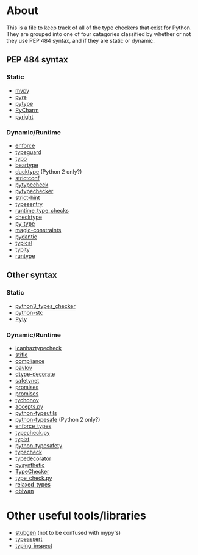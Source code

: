 About
=====
This is a file to keep track of all of the type checkers that exist for Python. They are grouped into one of four catagories classified by whether or not they use PEP 484 syntax, and if they are static or dynamic.

## PEP 484 syntax

### Static

- [mypy](https://github.com/python/mypy)
- [pyre](https://pyre-check.org/)
- [pytype](https://github.com/google/pytype)
- [PyCharm](https://www.jetbrains.com/pycharm/)
- [pyright](https://github.com/Microsoft/pyright)

### Dynamic/Runtime

- [enforce](https://github.com/RussBaz/enforce)
- [typeguard](https://github.com/agronholm/typeguard)
- [typo](https://github.com/aldanor/typo)
- [beartype](https://github.com/beartype/beartype)
- [ducktype](https://github.com/OaklandPeters/ducktype) (Python 2 only?)
- [strictconf](https://github.com/vmagamedov/strictconf)
- [pytypecheck](https://github.com/Ran4/pytypecheck)
- [pytypechecker](https://github.com/marcharper/pytypechecker)
- [strict-hint](https://github.com/potfur/strict-hint)
- [typesentry](https://github.com/st-pasha/typesentry)
- [runtime_type_checks](https://github.com/petrbel/runtime_type_checks)
- [checktype](https://github.com/emludei/checktype)
- [py_type](https://github.com/aberkley/py_type)
- [magic-constraints](https://github.com/huntzhan/magic-constraints)
- [pydantic](https://github.com/samuelcolvin/pydantic)
- [typical](https://typical.seandstewart.io)
- [typity](https://github.com/isidentical/typity)
- [runtype](https://github.com/erezsh/runtype)

## Other syntax

### Static

- [python3_types_checker](https://github.com/victor-yacovlev/python3_types_checker)
- [python-stc](https://github.com/edreamleo/python-stc)
- [Pyty](https://github.com/jruberg/Pyty)

### Dynamic/Runtime

- [icanhaztypecheck](https://github.com/pythononwheels/icanhastypecheck)
- [stifle](https://github.com/joshpurvis/stifle)
- [compliance](https://github.com/vrakesh/Complaince)
- [pavlov](https://github.com/keeler/pavlov)
- [dtype-decorate](https://github.com/mmaelicke/dtype-decorate)
- [safetynet](https://github.com/denniskempin/safetynet)
- [promises](https://github.com/zeeman/promises)
- [promises](https://github.com/eugene-eeo/promises)
- [tychonov](https://github.com/squidsrc/tychonov)
- [accepts.py](https://github.com/brunobell/accepts.py)
- [python-typeutils](https://github.com/siddhuwarrier/python-typeutils)
- [python-typesafe](https://github.com/mirainc/python-typesafe) (Python 2 only?)
- [enforce_types](https://github.com/skftn/enforce_types)
- [typecheck.py](https://github.com/Bad-ptr/typecheck.py)
- [typist](https://github.com/dstanek/typist)
- [python-typesafety](https://github.com/JustusAdam/python-typesafety)
- [typecheck](https://github.com/targeted/typecheck)
- [typedecorator](https://github.com/dobarkod/typedecorator)
- [pysynthetic](https://github.com/wishtack/pysynthetic)
- [TypeChecker](https://github.com/mlsteele/TypeChecker)
- [type_check.py](https://github.com/jhpratt/type_check.py)
- [relaxed_types](https://github.com/Yipit/relaxed_types)
- [obiwan](https://github.com/williame/obiwan)


# Other useful tools/libraries

- [stubgen](https://github.com/dhood/stubgen) (not to be confused with mypy's)
- [typeassert](https://github.com/renaud/typeassert)
- [typing_inspect](https://github.com/ilevkivskyi/typing_inspect)
